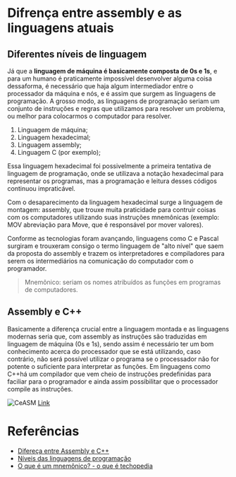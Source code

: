 # Difrença entre assembly e as linguagens atuais

## Diferentes níveis de linguagem

Já que a **linguagem de máquina é basicamente composta de 0s e 1s**, e para um humano é praticamente impossível desenvolver alguma coisa dessaforma, é necessário que haja algum intermediador entre o processador da máquina e nós, e é assim que surgem as linguagens de programação. A grosso modo, as linguagens de programação seriam um conjunto de instruções e regras que utilizamos para resolver um problema, ou melhor para colocarmos o computador para resolver.

1. Linguagem de máquina;
2. Linguagem hexadecimal;
3. Linguagem assembly;
4. Linguagem C (por exemplo);

Essa linguagem hexadecimal foi possivelmente a primeira tentativa de linguagem de programação, onde se utilizava a notação hexadecimal para representar os programas, mas a programação e leitura desses códigos continuou impraticável.

Com o desaparecimento da linguagem hexadecimal surge a linguagem de montagem: assembly, que trouxe muita praticidade para contruir coisas com os computadores utilizando suas instruções mnemônicas (exemplo: MOV abreviação para Move, que é responsável por mover valores).

Conforme as tecnologias foram avançando, linguagens como C e Pascal surgiram e trouxeram consigo o termo linguagem de "alto nível" que
saem da proposta do assembly e trazem os interpretadores e compiladores para serem os intermediários na comunicação do computador com o programador.

> Mnemônico: seriam os nomes atribuídos as funções em programas de computadores.

## Assembly e C++

Basicamente a diferença crucial entre a linguagem montada e as linguagens modernas seria que, com  assembly as instruções são traduzidas em linguagem de máquina (0s e 1s), sendo assim é necessário ter um bom conhecimento acerca do processador que se está utilizando, caso contrário, não será possível utilizar o programa se o processador não for potente o suficiente para interpretar as funções. Em linguagens como C++há um compilador que vem cheio de instruções predefinidas para faciliar para o programador e ainda assim possibilitar que o processador compile as instruções.

![CeASM](/Diferença-Assembly-C++/imagen/CeASM.jpg)
[Link](https://images.app.goo.gl/3y6jPWqrrwUeKEcHA)

# Referências

- [Difereça entre Assembly e C++](https://www.trabalhosfeitos.com/ensaios/Diferen%C3%A7a-Entre-Assembly-e-c/43443241.html)
- [Níveis das linguagens de programação](http://professores.dcc.ufla.br/~monserrat/icc/Capitulo3.html)
- [O que é um mnemônico? - o que é techopedia](https://pt.theastrologypage.com/mnemonic)
